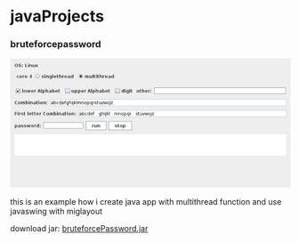 # javaProjects

### bruteforcepassword
![bruteforcePassword](video/bruteforcePassword.gif)

this is an example how i create java app with multithread function and use javaswing with miglayout

download jar: [bruteforcePassword.jar](https://github.com/nursyah21/javaProjects/releases/tag/v0.0.1)

